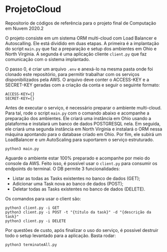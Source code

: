 # ProjetoCloud
Repositorio de códigos de referência para o projeto final de Computação em Nuvem 2020.2

O projeto consiste em um sistema ORM multi-cloud com Load Balancer e Autoscalling. Ele está dividido em duas etapas. A primeira é a implantação do script `main.py` que faz a preparação e setup dos ambientes em Ohio e North Virginia. A segunda é uma aplicação cliente `client.py` que faz comunicação com o sistema implantado.

O passo 0, é criar um arquivo `.env` e anexá-lo na mesma pasta onde foi clonado este repositório, para permitir trabalhar com os serviços disponibilizados pela AWS. O arquivo deve conter o ACCESS-KEY e a SECRET-KEY geradas com a criação da conta e seguir o seguinte formato:

```
ACCESS-KEY={}
SECRET-KEY={} 
``` 

Antes de executar o serviço, é necessário preparar o ambiente multi-cloud. Para tal, rode o script `main.py` com o comando abaixo e acompanhe a preparação dos ambientes. Ele criará uma instância em Ohio usando a plataforma e instalará um banco de dados POSTGRESQL nela. Em seguida, ele criará uma segunda instância em North Virginia e instalará o ORM nessa máquina apontando para o database criado em Ohio. Por fim, ele subirá um LoadBalancer e um AutoScaling para suportarem o serviço estruturado.

```
python3 main.py
```
Aguarde o ambiente estar 100% preparado e acompanhe por meio do console da AWS. Feito isso, é possível usar o `client.py` para consumir os endpoints do terminal. O DB permite 3 funcionalidades:
* Listar as todas as Tasks existentes no banco de dados (GET);
* Adicionar uma Task nova ao banco de dados (POST);
* Deletar todas as Tasks existentes no banco de dados (DELETE).

Os comandos para usar o client são:

```
python3 client.py -i GET
python3 client.py -i POST -t "{título da task}" -d "{descrição da task}"
python3 client.py -i DELETE
```
Por questões de custo, após finalizar o uso do serviço, é possível destruir todo o setup levantado para a aplicação. Basta rodar:

```
python3 terminateAll.py
```